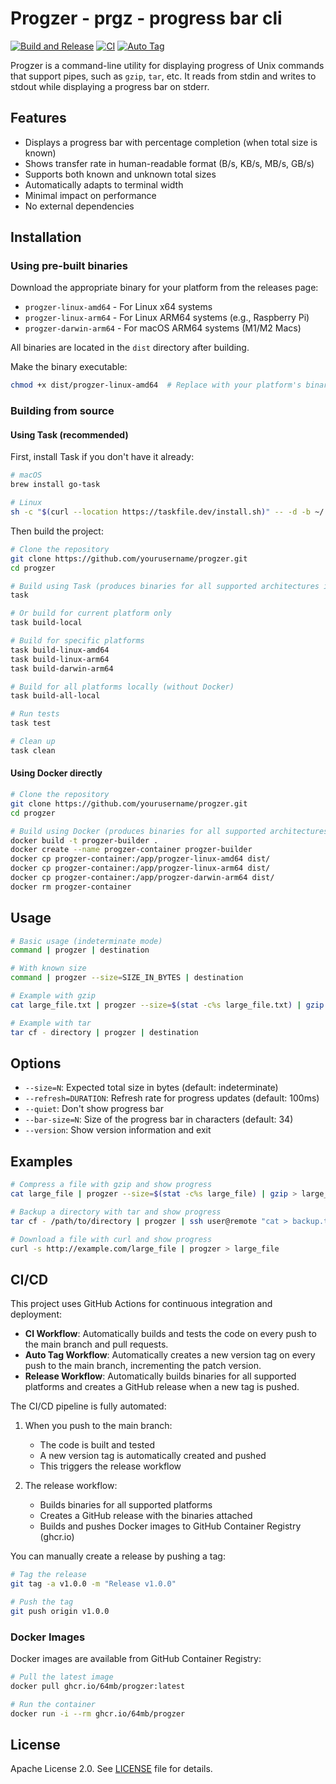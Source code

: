 # Progzer - prgz - progress bar cli

[![Build and Release](https://github.com/64mb/progzer/actions/workflows/release.yml/badge.svg)](https://github.com/64mb/progzer/actions/workflows/release.yml)
[![CI](https://github.com/64mb/progzer/actions/workflows/ci.yml/badge.svg)](https://github.com/64mb/progzer/actions/workflows/ci.yml)
[![Auto Tag](https://github.com/64mb/progzer/actions/workflows/auto-tag.yml/badge.svg)](https://github.com/64mb/progzer/actions/workflows/auto-tag.yml)

Progzer is a command-line utility for displaying progress of Unix commands that support pipes, such as `gzip`, `tar`, etc. It reads from stdin and writes to stdout while displaying a progress bar on stderr.

## Features

- Displays a progress bar with percentage completion (when total size is known)
- Shows transfer rate in human-readable format (B/s, KB/s, MB/s, GB/s)
- Supports both known and unknown total sizes
- Automatically adapts to terminal width
- Minimal impact on performance
- No external dependencies

## Installation

### Using pre-built binaries

Download the appropriate binary for your platform from the releases page:

- `progzer-linux-amd64` - For Linux x64 systems
- `progzer-linux-arm64` - For Linux ARM64 systems (e.g., Raspberry Pi)
- `progzer-darwin-arm64` - For macOS ARM64 systems (M1/M2 Macs)

All binaries are located in the `dist` directory after building.

Make the binary executable:

```bash
chmod +x dist/progzer-linux-amd64  # Replace with your platform's binary
```

### Building from source

#### Using Task (recommended)

First, install Task if you don't have it already:

```bash
# macOS
brew install go-task

# Linux
sh -c "$(curl --location https://taskfile.dev/install.sh)" -- -d -b ~/.local/bin
```

Then build the project:

```bash
# Clone the repository
git clone https://github.com/yourusername/progzer.git
cd progzer

# Build using Task (produces binaries for all supported architectures in the dist folder)
task

# Or build for current platform only
task build-local

# Build for specific platforms
task build-linux-amd64
task build-linux-arm64
task build-darwin-arm64

# Build for all platforms locally (without Docker)
task build-all-local

# Run tests
task test

# Clean up
task clean
```

#### Using Docker directly

```bash
# Clone the repository
git clone https://github.com/yourusername/progzer.git
cd progzer

# Build using Docker (produces binaries for all supported architectures in the dist folder)
docker build -t progzer-builder .
docker create --name progzer-container progzer-builder
docker cp progzer-container:/app/progzer-linux-amd64 dist/
docker cp progzer-container:/app/progzer-linux-arm64 dist/
docker cp progzer-container:/app/progzer-darwin-arm64 dist/
docker rm progzer-container
```

## Usage

```bash
# Basic usage (indeterminate mode)
command | progzer | destination

# With known size
command | progzer --size=SIZE_IN_BYTES | destination

# Example with gzip
cat large_file.txt | progzer --size=$(stat -c%s large_file.txt) | gzip > large_file.txt.gz

# Example with tar
tar cf - directory | progzer | destination
```

## Options

- `--size=N`: Expected total size in bytes (default: indeterminate)
- `--refresh=DURATION`: Refresh rate for progress updates (default: 100ms)
- `--quiet`: Don't show progress bar
- `--bar-size=N`: Size of the progress bar in characters (default: 34)
- `--version`: Show version information and exit

## Examples

```bash
# Compress a file with gzip and show progress
cat large_file | progzer --size=$(stat -c%s large_file) | gzip > large_file.gz

# Backup a directory with tar and show progress
tar cf - /path/to/directory | progzer | ssh user@remote "cat > backup.tar"

# Download a file with curl and show progress
curl -s http://example.com/large_file | progzer > large_file
```

## CI/CD

This project uses GitHub Actions for continuous integration and deployment:

- **CI Workflow**: Automatically builds and tests the code on every push to the main branch and pull requests.
- **Auto Tag Workflow**: Automatically creates a new version tag on every push to the main branch, incrementing the patch version.
- **Release Workflow**: Automatically builds binaries for all supported platforms and creates a GitHub release when a new tag is pushed.

The CI/CD pipeline is fully automated:

1. When you push to the main branch:
   - The code is built and tested
   - A new version tag is automatically created and pushed
   - This triggers the release workflow

2. The release workflow:
   - Builds binaries for all supported platforms
   - Creates a GitHub release with the binaries attached
   - Builds and pushes Docker images to GitHub Container Registry (ghcr.io)

You can manually create a release by pushing a tag:

```bash
# Tag the release
git tag -a v1.0.0 -m "Release v1.0.0"

# Push the tag
git push origin v1.0.0
```

### Docker Images

Docker images are available from GitHub Container Registry:

```bash
# Pull the latest image
docker pull ghcr.io/64mb/progzer:latest

# Run the container
docker run -i --rm ghcr.io/64mb/progzer
```
## License

Apache License 2.0. See [LICENSE](LICENSE) file for details.